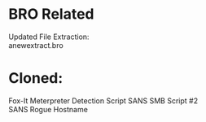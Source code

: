 # BRO Related
Updated File Extraction:  
anewextract.bro

# Cloned:  
Fox-It Meterpreter Detection Script
SANS SMB Script #2  
SANS Rogue Hostname
